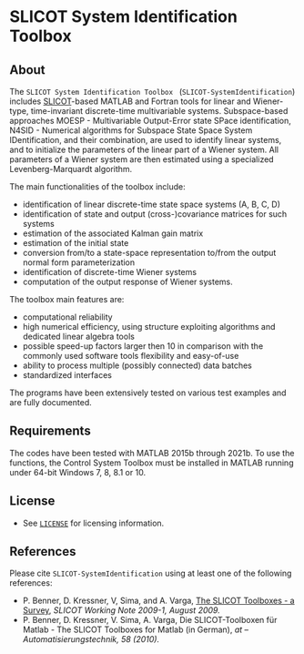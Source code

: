 # **SLICOT System Identification Toolbox**  

## About 

The `SLICOT System Identification Toolbox ` (`SLICOT-SystemIdentification`) includes [SLICOT](https://github.com/SLICOT/SLICOT-Reference/)-based MATLAB and Fortran tools for linear and Wiener-type, time-invariant discrete-time multivariable systems. Subspace-based approaches MOESP - Multivariable Output-Error state SPace identification, N4SID - Numerical algorithms for Subspace State Space System IDentification, and their combination, are used to identify linear systems, and to initialize the parameters of the linear part of a Wiener system. All parameters of a Wiener system are then estimated using a specialized Levenberg-Marquardt algorithm.

The main functionalities of the toolbox include:

* identification of linear discrete-time state space systems (A, B, C, D)
* identification of state and output (cross-)covariance matrices for such systems
* estimation of the associated Kalman gain matrix
* estimation of the initial state
* conversion from/to a state-space representation to/from the output normal form parameterization
* identification of discrete-time Wiener systems
* computation of the output response of Wiener systems.

The toolbox main features are:

* computational reliability
* high numerical efficiency, using structure exploiting algorithms and dedicated linear algebra tools
* possible speed-up factors larger then 10 in comparison with the commonly used software tools flexibility and easy-of-use
* ability to process multiple (possibly connected) data batches
* standardized interfaces

The programs have been extensively tested on various test examples and are fully documented.

## Requirements

The codes have been tested with MATLAB 2015b through 2021b. To use the functions, the Control System Toolbox must be installed in MATLAB running under 64-bit Windows 7, 8, 8.1 or 10.  

## License

* See [`LICENSE`](https://github.com/SLICOT/SLICOT-BasicControl/blob/master/LICENSE) for licensing information.

## References

Please cite `SLICOT-SystemIdentification` using at least one of the following references: 

* P. Benner, D. Kressner, V, Sima, and A. Varga, [The SLICOT Toolboxes - a Survey](https://github.com/SLICOT/SLICOT-Reports/blob/main/SLWN2009-1.pdf), _SLICOT Working Note 2009-1, August 2009._
* P. Benner, D. Kressner, V. Sima, A. Varga, Die SLICOT-Toolboxen für Matlab - The SLICOT Toolboxes for Matlab (in German), _at – Automatisierungstechnik, 58 (2010)._


